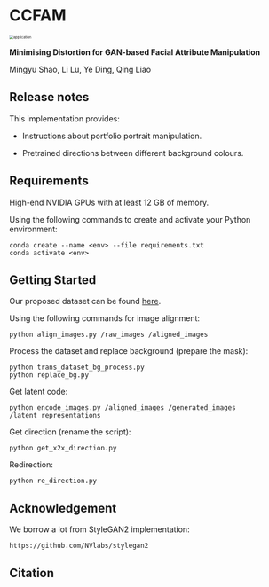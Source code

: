 # CCFAM

<img src="/Users/shaomingyu/PycharmProjects/CCFAM/pictures/application.png" alt="application" style="zoom:45%;" />

**Minimising Distortion for GAN-based Facial Attribute Manipulation**

Mingyu Shao, Li Lu, Ye Ding, Qing Liao

## Release notes

This implementation provides:

* Instructions about portfolio portrait manipulation.

* Pretrained directions between different background colours.

## Requirements

High-end NVIDIA GPUs with at least 12 GB of memory.

Using the following commands to create and activate your Python environment:

```shell
conda create --name <env> --file requirements.txt
conda activate <env>
```

## Getting Started

Our proposed dataset can be found [here](https://drive.google.com/file/d/11E8lmtjWsUeeSqVBR-Lf_-Y0H5EieGSi/view?usp=share_link).

Using the following commands for image alignment:

```shell
python align_images.py /raw_images /aligned_images
```

Process the dataset and replace background (prepare the mask):

```shell
python trans_dataset_bg_process.py
python replace_bg.py
```

Get latent code:

```shell
python encode_images.py /aligned_images /generated_images /latent_representations
```

Get direction (rename the script):

```shell
python get_x2x_direction.py
```

Redirection:

```shell
python re_direction.py
```

## Acknowledgement

We borrow a lot from StyleGAN2 implementation:

```shell
https://github.com/NVlabs/stylegan2
```

## Citation
